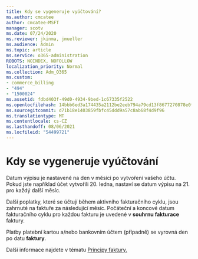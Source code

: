 ```yaml
---
title: Kdy se vygeneruje vyúčtování?
ms.author: cmcatee
author: cmcatee-MSFT
manager: scotv
ms.date: 07/24/2020
ms.reviewer: jkinma, jmueller
ms.audience: Admin
ms.topic: article
ms.service: o365-administration
ROBOTS: NOINDEX, NOFOLLOW
localization_priority: Normal
ms.collection: Adm_O365
ms.custom:
- commerce_billing
- "494"
- "1500024"
ms.assetid: fdbd403f-49d0-4934-9bed-1c67335f2522
ms.openlocfilehash: 14bbb6ed3a174435a2112be2eeb794a79cd13f8677270878e0fc5036509c8e08
ms.sourcegitcommit: d71b18e1403859fbfc45ddd9a57c8ab68f4d9f96
ms.translationtype: MT
ms.contentlocale: cs-CZ
ms.lasthandoff: 08/06/2021
ms.locfileid: "54499721"
---
```

# <a name="when-is-the-billing-statement-generated"></a>Kdy se vygeneruje vyúčtování

Datum výpisu je nastavené na den v měsíci po vytvoření vašeho účtu. Pokud jste například účet vytvořili 20. ledna, nastaví se datum výpisu na 21. pro každý další měsíc.

Další poplatky, které se účtují během aktivního fakturačního cyklu, jsou zahrnuté na faktuře za následující měsíc. Počáteční a koncové datum fakturačního cyklu pro každou fakturu je uvedené v **souhrnu fakturace** faktury.

Platby platební kartou a/nebo bankovním účtem (případně) se vyrovná den po datu **faktury**.
  
Další informace najdete v tématu [Principy faktury.](/microsoft-365/commerce/billing-and-payments/understand-your-invoice2)
